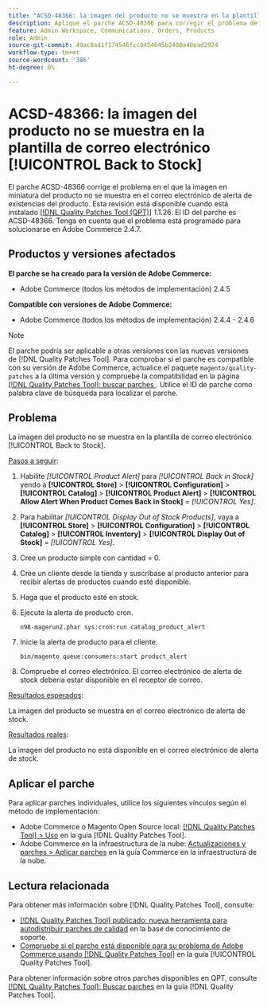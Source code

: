 ```yaml
---
title: "ACSD-48366: la imagen del producto no se muestra en la plantilla de correo electrónico [!UICONTROL Back to Stock]"
description: Aplique el parche ACSD-48366 para corregir el problema de Adobe Commerce en el que la imagen en miniatura del producto no se muestra en el correo electrónico de alerta de existencias del producto.
feature: Admin Workspace, Communications, Orders, Products
role: Admin
source-git-commit: 49ac8ad1f174546fcc0454645b2480a40ead2924
workflow-type: tm+mt
source-wordcount: '386'
ht-degree: 0%

---
```


# ACSD-48366: la imagen del producto no se muestra en la plantilla de correo electrónico [!UICONTROL Back to Stock]

El parche ACSD-48366 corrige el problema en el que la imagen en miniatura del producto no se muestra en el correo electrónico de alerta de existencias del producto. Esta revisión está disponible cuando está instalado [[!DNL Quality Patches Tool (QPT)]](https://experienceleague.adobe.com/en/docs/commerce-knowledge-base/kb/announcements/commerce-announcements/magento-quality-patches-released-new-tool-to-self-serve-quality-patches) 1.1.26. El ID del parche es ACSD-48366. Tenga en cuenta que el problema está programado para solucionarse en Adobe Commerce 2.4.7.

## Productos y versiones afectados

**El parche se ha creado para la versión de Adobe Commerce:**

* Adobe Commerce (todos los métodos de implementación) 2.4.5

**Compatible con versiones de Adobe Commerce:**

* Adobe Commerce (todos los métodos de implementación) 2.4.4 - 2.4.6

>[!NOTE]
>
>El parche podría ser aplicable a otras versiones con las nuevas versiones de [!DNL Quality Patches Tool]. Para comprobar si el parche es compatible con su versión de Adobe Commerce, actualice el paquete `magento/quality-patches` a la última versión y compruebe la compatibilidad en la página [[!DNL Quality Patches Tool]: buscar parches ](https://experienceleague.adobe.com/tools/commerce-quality-patches/index.html). Utilice el ID de parche como palabra clave de búsqueda para localizar el parche.

## Problema

La imagen del producto no se muestra en la plantilla de correo electrónico [!UICONTROL Back to Stock].

<u>Pasos a seguir</u>:

1. Habilite *[!UICONTROL Product Alert]* para *[!UICONTROL Back in Stock]* yendo a **[!UICONTROL Store]** > **[!UICONTROL Configuration]** > **[!UICONTROL Catalog]** > **[!UICONTROL Product Alert]** > **[!UICONTROL Allow Alert When Product Comes Back in Stock]** = *[!UICONTROL Yes]*.
1. Para habilitar *[!UICONTROL Display Out of Stock Products]*, vaya a **[!UICONTROL Store]** > **[!UICONTROL Configuration]** > **[!UICONTROL Catalog]** > **[!UICONTROL Inventory]** > **[!UICONTROL Display Out of Stock]** = *[!UICONTROL Yes]*.
1. Cree un producto simple con cantidad = 0.
1. Cree un cliente desde la tienda y suscríbase al producto anterior para recibir alertas de productos cuando esté disponible.
1. Haga que el producto esté en stock.
1. Ejecute la alerta de producto cron.

   ```
   n98-magerun2.phar sys:cron:run catalog_product_alert
   ```

1. Inicie la alerta de producto para el cliente.

   ```
   bin/magento queue:consumers:start product_alert
   ```

1. Compruebe el correo electrónico. El correo electrónico de alerta de stock debería estar disponible en el receptor de correo.

<u>Resultados esperados</u>:

La imagen del producto se muestra en el correo electrónico de alerta de stock.

<u>Resultados reales</u>:

La imagen del producto no está disponible en el correo electrónico de alerta de stock.

## Aplicar el parche

Para aplicar parches individuales, utilice los siguientes vínculos según el método de implementación:

* Adobe Commerce o Magento Open Source local: [[!DNL Quality Patches Tool] > Uso](https://experienceleague.adobe.com/docs/commerce-operations/tools/quality-patches-tool/usage.html) en la guía [!DNL Quality Patches Tool].
* Adobe Commerce en la infraestructura de la nube: [Actualizaciones y parches > Aplicar parches](https://experienceleague.adobe.com/docs/commerce-cloud-service/user-guide/develop/upgrade/apply-patches.html) en la guía Commerce en la infraestructura de la nube.

## Lectura relacionada

Para obtener más información sobre [!DNL Quality Patches Tool], consulte:

* [[!DNL Quality Patches Tool] publicado: nueva herramienta para autodistribuir parches de calidad](https://experienceleague.adobe.com/en/docs/commerce-knowledge-base/kb/announcements/commerce-announcements/magento-quality-patches-released-new-tool-to-self-serve-quality-patches) en la base de conocimiento de soporte.
* [Compruebe si el parche está disponible para su problema de Adobe Commerce usando [!DNL Quality Patches Tool]](/help/tools/quality-patches-tool/patches-available-in-qpt/check-patch-for-magento-issue-with-magento-quality-patches.md) en la guía [!UICONTROL Quality Patches Tool].


Para obtener información sobre otros parches disponibles en QPT, consulte [[!DNL Quality Patches Tool]: Buscar parches](https://experienceleague.adobe.com/tools/commerce-quality-patches/index.html) en la guía [!DNL Quality Patches Tool].
